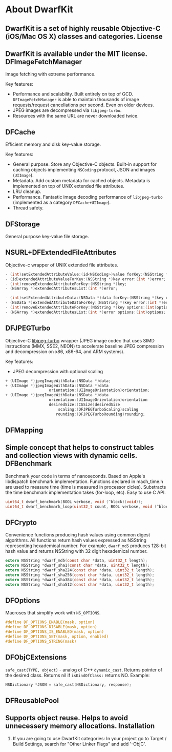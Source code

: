 About DwarfKit
=========
DwarfKit is a set of highly reusable Objective-C (iOS/Mac OS X) classes and categories.
License
-------
DwarfKit is available under the MIT license.
DFImageFetchManager
-------------------
Image fetching with extreme performance. 

Key features:
 - Performance and scalability. Built entirely on top of GCD. `DFImageFetchManager` is able to maintain thousands of image requests/request cancellations per second. Even on older devices.
 - JPEG images are decompressed via `libjpeg-turbo`.
 - Resources with the same URL are never downloaded twice.

DFCache
-------
 Efficient memory and disk key-value storage.
 
 Key features:
 - General purpose. Store any Objective-C objects. Built-in support for caching objects implementing `NSCoding` protocol, JSON and images (`UIImage`).
 - Metadata. Add custom metadata for cached objects. Metadata is implemented on top of UNIX extended file attributes.
 - LRU cleanup.
 - Performance. Fantastic image decoding performance of `libjpeg-turbo` (implemented as a category `DFCache+UIImage`).
 - Thread safety.

DFStorage
---------
General purpose key-value file storage.

NSURL+DFExtendedFileAttributes
------------------------------
Objective-c wrapper of UNIX extended file attributes.
```objective-c
- (int)setExtendedAttributeValue:(id<NSCoding>)value forKey:(NSString *)key;
- (id)extendedAttributeValueForKey:(NSString *)key error:(int *)error;
- (int)removeExtendedAttributeForKey:(NSString *)key;
- (NSArray *)extendedAttributesList:(int *)error;

- (int)setExtendedAttributeData:(NSData *)data forKey:(NSString *)key options:(int)options;
- (NSData *)extendedAttributeDataForKey:(NSString *)key error:(int *)error options:(int)options;
- (int)removeExtendedAttributeForKey:(NSString *)key options:(int)options;
- (NSArray *)extendedAttributesList:(int *)error options:(int)options;
```

DFJPEGTurbo
-----------
Objective-C [libjpeg-turbo](http://libjpeg-turbo.virtualgl.org) wrapper (JPEG image codec that uses SIMD instructions (MMX, SSE2, NEON) to accelerate baseline JPEG compression and decompression on x86, x86-64, and ARM systems).

Key features:
- JPEG decompression with optional scaling

```objective-c
+ (UIImage *)jpegImageWithData:(NSData *)data;
+ (UIImage *)jpegImageWithData:(NSData *)data
                   orientation:(UIImageOrientation)orientation;
+ (UIImage *)jpegImageWithData:(NSData *)data
                   orientation:(UIImageOrientation)orientation
                   desiredSize:(CGSize)desiredSize
                       scaling:(DFJPEGTurboScaling)scaling
                      rounding:(DFJPEGTurboRounding)rounding;
```
DFMapping
---------
Simple concept that helps to construct tables and collection views with dynamic cells.
DFBenchmark
-----------
Benchmark your code in terms of nanoseconds. Based on Apple's libdispatch benchmark implementation. Functions declared in mach_time.h are used to measure time (time is measured in processor cicles). Substracts the time benchmark implementation takes (for-loop, etc). Easy to use C API.
```c
uint64_t dwarf_benchmark(BOOL verbose, void (^block)(void));
uint64_t dwarf_benchmark_loop(uint32_t count, BOOL verbose, void (^block)(void));
```
DFCrypto
--------
Convenience functions producing hash values using common digest algorithms. All functions return hash values expressed as NSString representing hexademical number. For example, `dwarf_md5` produces 128-bit hash value and returns NSString with 32 digit hexademical number.
```c
extern NSString *dwarf_md5(const char *data, uint32_t length);
extern NSString *dwarf_sha1(const char *data, uint32_t length);
extern NSString *dwarf_sha224(const char *data, uint32_t length);
extern NSString *dwarf_sha256(const char *data, uint32_t length);
extern NSString *dwarf_sha384(const char *data, uint32_t length);
extern NSString *dwarf_sha512(const char *data, uint32_t length);
```
DFOptions
---------
Macroses that simplify work with `NS_OPTIONS`.

```objective-c
#define DF_OPTIONS_ENABLE(mask, option) 
#define DF_OPTIONS_DISABLE(mask, option)
#define DF_OPTIONS_IS_ENABLED(mask, option)
#define DF_OPTIONS_SET(mask, option, enabled)
#define DF_OPTIONS_STRING(mask)
```
DFObjCExtensions
----------------
`safe_cast(TYPE, object)` - analog of C++ `dynamic_cast`. Returns pointer of the desired class. Returns nil if `isKindOfClass:` returns NO.
Example:
```objective-c
NSDictionary *JSON = safe_cast(NSDictionary, response);
```
DFReusablePool
--------------
Supports object reuse. Helps to avoid unnecessery memory allocations.
Installation
------------
1. If you are going to use DwarfKit categories: In your project go to Target / Build Settings, search for "Other Linker Flags" and add '-ObjC'.
